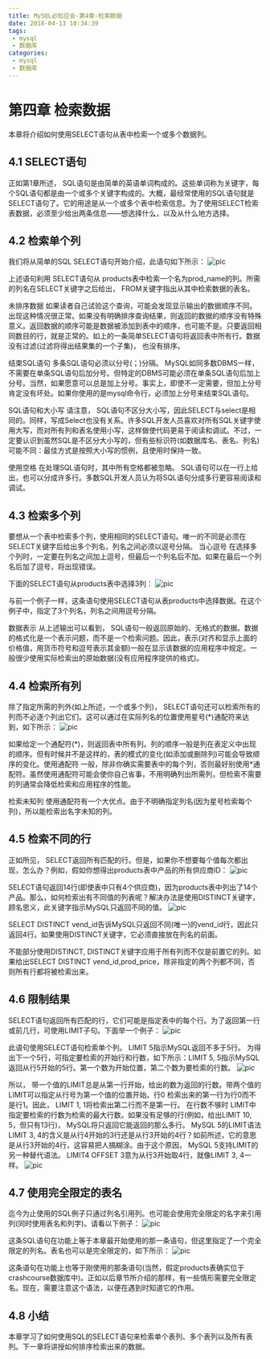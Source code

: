 ```yaml
---
title: MySQL必知应会-第4章-检索数据
date: 2018-04-13 10:34:39
tags:
 - mysql
 - 数据库
categories:
 - mysql
 - 数据库
---
```


# 第四章 检索数据
本章将介绍如何使用SELECT语句从表中检索一个或多个数据列。

## 4.1 SELECT语句
正如第1章所述， SQL语句是由简单的英语单词构成的。这些单词称为关键字，每个SQL语句都是由一个或多个关键字构成的。大概，最经常使用的SQL语句就是SELECT语句了。它的用途是从一个或多个表中检索信息。为了使用SELECT检索表数据，必须至少给出两条信息——想选择什么，以及从什么地方选择。

## 4.2 检索单个列
我们将从简单的SQL SELECT语句开始介绍，此语句如下所示：
![pic](MySQL必知应会-第4章-检索数据/CAPTURE_2018413_104402.jpg)

上述语句利用 SELECT语句从 products表中检索一个名为prod_name的列。所需的列名在SELECT关键字之后给出， FROM关键字指出从其中检索数据的表名。

未排序数据 如果读者自己试验这个查询，可能会发现显示输出的数据顺序不同。出现这种情况很正常。如果没有明确排序查询结果，则返回的数据的顺序没有特殊意义。返回数据的顺序可能是数据被添加到表中的顺序，也可能不是。只要返回相同数目的行，就是正常的。如上的一条简单SELECT语句将返回表中所有行。数据没有过滤(过滤将得出结果集的一个子集)， 也没有排序。

结束SQL语句 多条SQL语句必须以分号(；)分隔。 MySQL如同多数DBMS一样，不需要在单条SQL语句后加分号。但特定的DBMS可能必须在单条SQL语句后加上分号。当然，如果愿意可以总是加上分号。事实上，即使不一定需要，但加上分号肯定没有坏处。如果你使用的是mysql命令行，必须加上分号来结束SQL语句。

SQL语句和大小写 请注意， SQL语句不区分大小写，因此SELECT与select是相同的。同样，写成Select也没有关系。许多SQL开发人员喜欢对所有SQL关键字使用大写，而对所有列和表名使用小写，这样做使代码更易于阅读和调试。不过，一定要认识到虽然SQL是不区分大小写的，但有些标识符(如数据库名、表名、列名)可能不同：最佳方式是按照大小写的惯例，且使用时保持一致。

使用空格 在处理SQL语句时，其中所有空格都被忽略。 SQL语句可以在一行上给出，也可以分成许多行。多数SQL开发人员认为将SQL语句分成多行更容易阅读和调试。

## 4.3 检索多个列
要想从一个表中检索多个列，使用相同的SELECT语句。唯一的不同是必须在SELECT关键字后给出多个列名，列名之间必须以逗号分隔。
当心逗号 在选择多个列时，一定要在列名之间加上逗号，但最后一个列名后不加。如果在最后一个列名后加了逗号，将出现错误。

下面的SELECT语句从products表中选择3列：
![pic](MySQL必知应会-第4章-检索数据/CAPTURE_2018413_105000.jpg)

与前一个例子一样，这条语句使用SELECT语句从表products中选择数据。在这个例子中，指定了3个列名，列名之间用逗号分隔。

数据表示 从上述输出可以看到， SQL语句一般返回原始的、无格式的数据。数据的格式化是一个表示问题，而不是一个检索问题。因此，表示(对齐和显示上面的价格值，用货币符号和逗号表示其金额)一般在显示该数据的应用程序中规定。一般很少使用实际检索出的原始数据(没有应用程序提供的格式)。

## 4.4 检索所有列
除了指定所需的列外(如上所述，一个或多个列)， SELECT语句还可以检索所有的列而不必逐个列出它们。这可以通过在实际列名的位置使用星号(\*)通配符来达到，如下所示：
![pic](MySQL必知应会-第4章-检索数据/CAPTURE_2018413_105303.jpg)

如果给定一个通配符(\*)，则返回表中所有列。列的顺序一般是列在表定义中出现的顺序。但有时候并不是这样的，表的模式的变化(如添加或删除列)可能会导致顺序的变化。使用通配符 一般，除非你确实需要表中的每个列，否则最好别使用\*通配符。虽然使用通配符可能会使你自己省事，不用明确列出所需列，但检索不需要的列通常会降低检索和应用程序的性能。

检索未知列 使用通配符有一个大优点。由于不明确指定列名(因为星号检索每个列)，所以能检索出名字未知的列。

## 4.5 检索不同的行
正如所见， SELECT返回所有匹配的行。但是，如果你不想要每个值每次都出现，怎么办？例如，假如你想得出products表中产品的所有供应商ID：
![pic](MySQL必知应会-第4章-检索数据/CAPTURE_2018413_105608.jpg)

SELECT语句返回14行(即使表中只有4个供应商)，因为products表中列出了14个产品。那么，如何检索出有不同值的列表呢？解决办法是使用DISTINCT关键字，顾名思义，此关键字指示MySQL只返回不同的值。
![pic](MySQL必知应会-第4章-检索数据/CAPTURE_2018413_105652.jpg)

SELECT DISTINCT vend_id告诉MySQL只返回不同(唯一)的vend_id行，因此只返回4行。如果使用DISTINCT关键字，它必须直接放在列名的前面。

不能部分使用DISTINCT, DISTINCT关键字应用于所有列而不仅是前置它的列。如果给出SELECT DISTINCT vend_id,prod_price，除非指定的两个列都不同，否则所有行都将被检索出来。

## 4.6 限制结果
SELECT语句返回所有匹配的行，它们可能是指定表中的每个行。为了返回第一行或前几行，可使用LIMIT子句。下面举一个例子：
![pic](MySQL必知应会-第4章-检索数据/CAPTURE_2018413_110628.jpg)

此语句使用SELECT语句检索单个列。 LIMIT 5指示MySQL返回不多于5行。
为得出下一个5行，可指定要检索的开始行和行数，如下所示：LIMIT 5, 5指示MySQL返回从行5开始的5行。第一个数为开始位置，第二个数为要检索的行数。
![pic](MySQL必知应会-第4章-检索数据/CAPTURE_2018413_110729.jpg)

所以， 带一个值的LIMIT总是从第一行开始，给出的数为返回的行数。带两个值的LIMIT可以指定从行号为第一个值的位置开始。行0 检索出来的第一行为行0而不是行1。因此， LIMIT 1, 1将检索出第二行而不是第一行。
在行数不够时 LIMIT中指定要检索的行数为检索的最大行数。如果没有足够的行(例如，给出LIMIT 10, 5，但只有13行)， MySQL将只返回它能返回的那么多行。
MySQL 5的LIMIT语法 LIMIT 3, 4的含义是从行4开始的3行还是从行3开始的4行？如前所述，它的意思是从行3开始的4行，这容易把人搞糊涂。由于这个原因， MySQL 5支持LIMIT的另一种替代语法。 LIMIT4 OFFSET 3意为从行3开始取4行，就像LIMIT 3, 4一样。
![pic](MySQL必知应会-第4章-检索数据/CAPTURE_2018413_111026.jpg)

## 4.7 使用完全限定的表名
迄今为止使用的SQL例子只通过列名引用列。也可能会使用完全限定的名字来引用列(同时使用表名和列字)。请看以下例子：
![pic](MySQL必知应会-第4章-检索数据/CAPTURE_2018413_111213.jpg)

这条SQL语句在功能上等于本章最开始使用的那一条语句，但这里指定了一个完全限定的列名。表名也可以是完全限定的，如下所示：
![pic](MySQL必知应会-第4章-检索数据/CAPTURE_2018413_111253.jpg)

这条语句在功能上也等于刚使用的那条语句(当然，假定products表确实位于crashcourse数据库中)。正如以后章节所介绍的那样，有一些情形需要完全限定名。现在，需要注意这个语法，以便在遇到时知道它的作用。

## 4.8 小结
本章学习了如何使用SQL的SELECT语句来检索单个表列、多个表列以及所有表列。下一章将讲授如何排序检索出来的数据。
